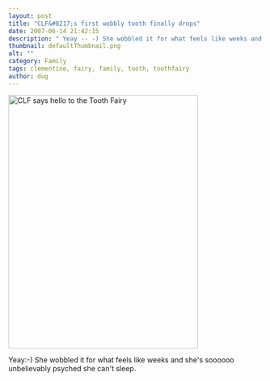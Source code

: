 ```yaml
---
layout: post
title: "CLF&#8217;s first wobbly tooth finally drops"
date: 2007-06-14 21:42:15
description: " Yeay -- -) She wobbled it for what feels like weeks and she&#8217;s soooooo unbelievably psyched she can&#8217;t sleep&#8230;."
thumbnail: defaultThumbnail.png
alt: ""
category: Family
tags: clementine, fairy, family, tooth, toothfairy
author: dug
---
```


<p><a href="http://www.flickr.com/photos/bozo/548966594/" title="Photo Sharing"><img src="http://farm2.static.flickr.com/1062/548966594_29151fc5fe.jpg" width="375" height="500" alt="CLF says hello to the Tooth Fairy" /></a></p>

<p>Yeay:-) She wobbled it for what feels like weeks and she's soooooo unbelievably psyched she can't sleep.</p>
